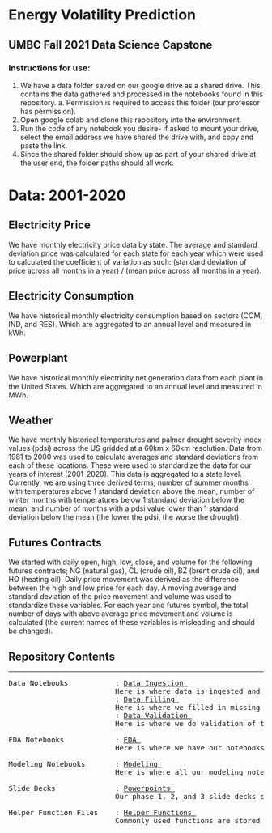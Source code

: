 # Energy Volatility Prediction
## UMBC Fall 2021 Data Science Capstone
### Instructions for use:
1. We have a data folder saved on our google drive as a shared drive. This contains the data gathered and processed in the notebooks found in this repository.
  a. Permission is required to access this folder (our professor has permission).
2. Open google colab and clone this repository into the environment.
3. Run the code of any notebook you desire- if asked to mount your drive, select the email address we have shared the drive with, and copy and paste the link.
4. Since the shared folder should show up as part of your shared drive at the user end, the folder paths should all work.
# Data: 2001-2020

##  Electricity Price
We have monthly electricity price data by state. The average and standard deviation price was calculated for each state for each year which were used to calculated the coefficient of variation as such: (standard deviation of price across all months in a year) / (mean price across all months in a year).<br>
## Electricity Consumption<br>
We have historical monthly electricity consumption based on sectors (COM, IND, and RES).  Which are aggregated to an annual level and measured in kWh.<br>
## Powerplant<br>
We have historical monthly electricity net generation data from each plant in the United States. Which are aggregated to an annual level and measured in MWh.<br>
## Weather<br>
We have monthly historical temperatures and palmer drought severity index values (pdsi) across the US gridded at a 60km x 60km resolution. Data from 1981 to 2000 was used to calculate averages and standard deviations from each of these locations. These were used to standardize the data for our years of interest (2001-2020). This data is aggregated to a state level. Currently, we are using three derived terms; number of summer months with temperatures above 1 standard deviation above the mean, number of winter months with temperatures below 1 standard deviation below the mean, and number of months with a pdsi value lower than 1 standard deviation below the mean (the lower the pdsi, the worse the drought).<br>
## Futures Contracts<br>
We started with daily open, high, low, close, and volume for the following futures contracts; NG (natural gas), CL (crude oil), BZ (brent crude oil), and HO (heating oil). Daily price movement was derived as the difference between the high and low price for each day. A moving average and standard deviation of the price movement and volume was used to standardize these variables. For each year and futures symbol, the total number of days with above average price movement and volume is calculated (the current names of these variables is misleading and should be changed).<br>
## Repository Contents
---
<pre>
Data Notebooks           : <a href=https://github.com/harperd17/energy_volatility_prediction/tree/main/notebooks/Data%20Ingestion>Data Ingestion </a>
                         Here is where data is ingested and aggregated to meet the format of one row per year and state.
                         : <a href=https://github.com/harperd17/energy_volatility_prediction/tree/main/notebooks/Data%20Filling>Data Filling </a>
                         Here is where we filled in missing years of electric accounts data using regression. 
                         : <a href=https://github.com/harperd17/energy_volatility_prediction/tree/main/notebooks/Validation>Data Validation </a>
                         Here is where we do validation of the plant and energy source data.

EDA Notebooks            : <a href=https://github.com/harperd17/energy_volatility_prediction/tree/main/notebooks/EDA>EDA </a>
                         Here is where we have our notebooks for EDA. This includes basic EDA and EDA that explores the relationships of different variables to the target                              variable.
                         
Modeling Notebooks       : <a href=https://github.com/harperd17/energy_volatility_prediction/tree/main/notebooks/Modeling>Modeling </a>
                         Here is where all our modeling notebooks are stored. We have one notebook for decision tree classifier, one for linear regression, another for XGB                            regression, and lastly, a notebook where we explore all types of models using the neptune logging functionality.
                
Slide Decks              : <a href=https://github.com/harperd17/energy_volatility_prediction/tree/main/powerpoints>Powerpoints </a>
                         Our phase 1, 2, and 3 slide decks can be found here.

Helper Function Files    : <a href=https://github.com/harperd17/energy_volatility_prediction/tree/main/helpers>Helper Functions </a>
                         Commonly used functions are stored in files across this folder and used throughout our project.
</pre>
